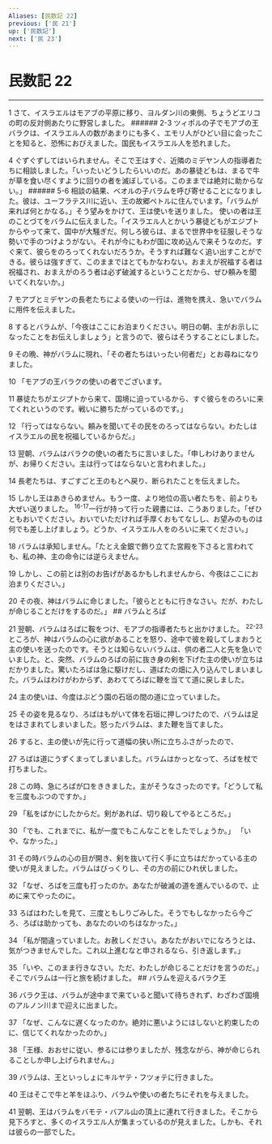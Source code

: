 ```yaml
---
Aliases: [民数記 22]
previous: ['民 21']
up: ['民数記']
next: ['民 23']
---
```

# 民数記 22

***




1 
さて、イスラエルはモアブの平原に移り、ヨルダン川の東側、ちょうどエリコの町の反対側あたりに野営しました。 ###### 2-3 ツィポルの子でモアブの王バラクは、イスラエル人の数があまりにも多く、エモリ人がひどい目に会ったことを知ると、恐怖におびえました。国民もイスラエル人を恐れました。 



4 
ぐずぐずしてはいられません。そこで王はすぐ、近隣のミデヤン人の指導者たちに相談しました。「いったいどうしたらいいのだ。あの暴徒どもは、まるで牛が草を食い尽くすように回りの者を滅ぼしている。このままでは絶対に助からない。」 ###### 5-6 相談の結果、ベオルの子バラムを呼び寄せることになりました。彼は、ユーフラテス川に近い、王の故郷ペトルに住んでいます。「バラムが来れば何とかなる。」そう望みをかけて、王は使いを送りました。 使いの者は王のことづてをバラムに伝えました。「イスラエル人とかいう暴徒どもがエジプトからやって来て、国中が大騒ぎだ。何しろ彼らは、まるで世界中を征服しそうな勢いで手のつけようがない。それが今にもわが国に攻め込んで来そうなのだ。すぐ来て、彼らをのろってくれないだろうか。そうすれば難なく追い出すことができる。彼らは強すぎて、このままではとてもかなわない。おまえが祝福する者は祝福され、おまえがのろう者は必ず破滅するということだから、ぜひ頼みを聞いてくれないか。」 



7 
モアブとミデヤンの長老たちによる使いの一行は、進物を携え、急いでバラムに用件を伝えました。 



8 
するとバラムが、「今夜はここにお泊まりください。明日の朝、主がお示しになったことをお伝えしましょう」と言うので、彼らはそうすることにしました。 



9 
その晩、神がバラムに現れ、「その者たちはいったい何者だ」とお尋ねになりました。 



10 
「モアブの王バラクの使いの者でございます。 



11 
暴徒たちがエジプトから来て、国境に迫っているから、すぐ彼らをのろいに来てくれというのです。戦いに勝ちたがっているのです。」 



12 
「行ってはならない。頼みを聞いてその民をのろってはならない。わたしはイスラエルの民を祝福しているからだ。」 



13 
翌朝、バラムはバラクの使いの者たちに言いました。「申しわけありませんが、お帰りください。主は行ってはならないと言われました。」 



14 
長老たちは、すごすごと王のもとへ戻り、断られたことを伝えました。 



15 
しかし王はあきらめません。もう一度、より地位の高い者たちを、前よりも大ぜい送りました。 <sup class="versenum">16-17</sup>一行が持って行った親書には、こうありました。「ぜひともおいでください。おいでいただければ手厚くおもてなしし、お望みのものは何でも差し上げましょう。どうか、イスラエル人をのろいに来てください。」 



18 
バラムは承知しません。「たとえ金銀で飾り立てた宮殿を下さると言われても、私の神、主の命令には逆らえません。 



19 
しかし、この前とは別のお告げがあるかもしれませんから、今夜はここにお泊まりください。」 



20 
その夜、神はバラムに命じました。「彼らとともに行きなさい。だが、わたしが命じることだけをするのだ。」 ## バラムとろば 



21 
翌朝、バラムはろばに鞍をつけ、モアブの指導者たちと出かけました。 <sup class="versenum">22-23</sup>ところが、神はバラムの心に欲があることを怒り、途中で彼を殺してしまおうと主の使いを送ったのです。そうとは知らないバラムは、供の者二人と先を急いでいました。と、突然、バラムのろばの前に抜き身の剣を下げた主の使いが立ちはだかりました。驚いたろばは急に駆けだし、道ばたの畑に入り込んでしまいました。バラムはわけがわからず、あわててろばに鞭を当てて道に戻しました。 



24 
主の使いは、今度はぶどう園の石垣の間の道に立っていました。 



25 
その姿を見るなり、ろばはもがいて体を石垣に押しつけたので、バラムは足をはさまれてしまいました。怒ったバラムは、また鞭を当てました。 



26 
すると、主の使いが先に行って道幅の狭い所に立ちふさがったので、 



27 
ろばは道にうずくまってしまいました。バラムはかっとなって、ろばを杖で打ちました。 



28 
この時、急にろばが口をききました。主がそうなさったのです。「どうして私を三度もぶつのですか。」 



29 
「私をばかにしたからだ。剣があれば、切り殺してやるところだ。」 



30 
「でも、これまでに、私が一度でもこんなことをしたでしょうか。」 「いや、なかった。」 



31 
その時バラムの心の目が開き、剣を抜いて行く手に立ちはだかっている主の使いが見えました。バラムはびっくりし、その方の前にひれ伏しました。 



32 
「なぜ、ろばを三度も打ったのか。あなたが破滅の道を進んでいるので、止めに来てやったのに。 



33 
ろばはわたしを見て、三度ともしりごみした。そうでもしなかったら今ごろ、ろばは助かっても、あなたのいのちはなかった。」 



34 
「私が間違っていました。お赦しください。あなたがおいでになろうとは、気がつきませんでした。これ以上進むなと申されるなら、引き返します。」 



35 
「いや、このまま行きなさい。ただ、わたしが命じることだけを言うのだ。」 そこでバラムは一行と旅を続けました。 ## バラムを迎えるバラク王 



36 
バラク王は、バラムが途中まで来ていると聞いて待ちきれず、わざわざ国境のアルノン川まで迎えに出ました。 



37 
「なぜ、こんなに遅くなったのか。絶対に悪いようにはしないと約束したのに、信じてくれなかったのか。」 



38 
「王様、おおせに従い、参るには参りましたが、残念ながら、神が命じられることしか申し上げられません。」 



39 
バラムは、王といっしょにキルヤテ・フツォテに行きました。 



40 
王はそこで牛と羊をほふり、バラムや使いの者たちにそれを与えました。 



41 
翌朝、王はバラムをバモテ・バアル山の頂上に連れて行きました。そこから見下ろすと、多くのイスラエル人が集まっているのが見えました。しかも、それは彼らの一部でした。
